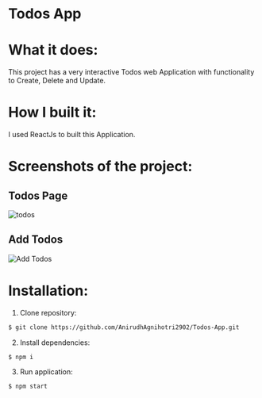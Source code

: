 # Todos App
# What it does:
This project has a very interactive Todos web Application with functionality to Create, Delete and Update.

# How I built it:
I used ReactJs to built this Application.

# Screenshots of the project:

## Todos Page
![todos](https://user-images.githubusercontent.com/72650662/209669394-0d10870a-1c3b-45d5-9216-96aa9b2e0bf8.png)

## Add Todos
![Add Todos](https://user-images.githubusercontent.com/72650662/209669429-57045476-ba31-4515-ae42-167285559ae1.png)


# Installation:
1. Clone repository:
```bash
$ git clone https://github.com/AnirudhAgnihotri2902/Todos-App.git
```
2. Install dependencies:
```bas
$ npm i
```
3. Run application:
```bash
$ npm start
```
